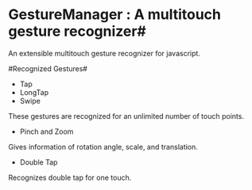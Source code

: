 # GestureManager : A multitouch gesture recognizer#

An extensible multitouch gesture recognizer for javascript.

#Recognized Gestures#

* Tap
* LongTap
* Swipe

These gestures are recognized for an unlimited number of touch points.

* Pinch and Zoom

Gives information of rotation angle, scale, and translation.

* Double Tap

Recognizes double tap for one touch.